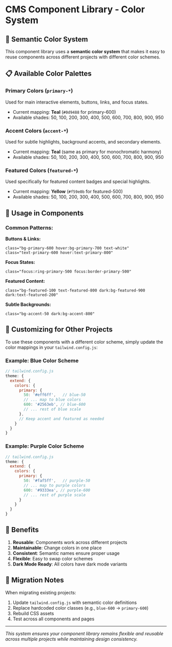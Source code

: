 # CMS Component Library - Color System

## 🎨 Semantic Color System

This component library uses a **semantic color system** that makes it easy to reuse components across different projects with different color schemes.

## 📋 Available Color Palettes

### Primary Colors (`primary-*`)
Used for main interactive elements, buttons, links, and focus states.
- Current mapping: **Teal** (`#0d9488` for primary-600)
- Available shades: 50, 100, 200, 300, 400, 500, 600, 700, 800, 900, 950

### Accent Colors (`accent-*`)
Used for subtle highlights, background accents, and secondary elements.
- Current mapping: **Teal** (same as primary for monochromatic harmony)
- Available shades: 50, 100, 200, 300, 400, 500, 600, 700, 800, 900, 950

### Featured Colors (`featured-*`)
Used specifically for featured content badges and special highlights.
- Current mapping: **Yellow** (`#f59e0b` for featured-500)
- Available shades: 50, 100, 200, 300, 400, 500, 600, 700, 800, 900, 950

## 🔧 Usage in Components

### Common Patterns:

**Buttons & Links:**
```blade
class="bg-primary-600 hover:bg-primary-700 text-white"
class="text-primary-600 hover:text-primary-800"
```

**Focus States:**
```blade
class="focus:ring-primary-500 focus:border-primary-500"
```

**Featured Content:**
```blade
class="bg-featured-100 text-featured-800 dark:bg-featured-900 dark:text-featured-200"
```

**Subtle Backgrounds:**
```blade
class="bg-accent-50 dark:bg-accent-800"
```

## 🌈 Customizing for Other Projects

To use these components with a different color scheme, simply update the color mappings in your `tailwind.config.js`:

### Example: Blue Color Scheme
```javascript
// tailwind.config.js
theme: {
  extend: {
    colors: {
      primary: {
        50: '#eff6ff',   // blue-50
        // ... map to blue colors
        600: '#2563eb', // blue-600
        // ... rest of blue scale
      },
      // Keep accent and featured as needed
    }
  }
}
```

### Example: Purple Color Scheme
```javascript
// tailwind.config.js
theme: {
  extend: {
    colors: {
      primary: {
        50: '#faf5ff',   // purple-50
        // ... map to purple colors
        600: '#9333ea', // purple-600
        // ... rest of purple scale
      }
    }
  }
}
```

## 🎯 Benefits

1. **Reusable**: Components work across different projects
2. **Maintainable**: Change colors in one place
3. **Consistent**: Semantic names ensure proper usage
4. **Flexible**: Easy to swap color schemes
5. **Dark Mode Ready**: All colors have dark mode variants

## 📝 Migration Notes

When migrating existing projects:
1. Update `tailwind.config.js` with semantic color definitions
2. Replace hardcoded color classes (e.g., `blue-600` → `primary-600`)
3. Rebuild CSS assets
4. Test across all components and pages

---

*This system ensures your component library remains flexible and reusable across multiple projects while maintaining design consistency.*
